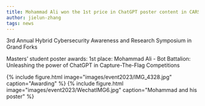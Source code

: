 ```yaml
---
title: Mohammad Ali won the 1st price in ChatGPT poster content in CARS 2023!
author: jielun-zhang
tags: news
---
```


3rd Annual Hybrid Cybersecurity Awareness and Research Symposium in Grand Forks

Masters’ student poster awards: 
1st place: Mohammad Ali - Bot Battalion: Unleashing the power of ChatGPT in Capture-The-Flag Competitions 

{% include figure.html image="images/event2023/IMG_4328.jpg" caption="Awarding" %}
{% include figure.html image="images/event2023/WechatIMG6.jpg" caption="Mohammad and his poster" %}

